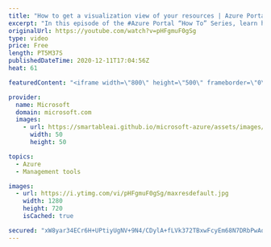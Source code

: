 ```yaml
---
title: "How to get a visualization view of your resources | Azure Portal Series"
excerpt: "In this episode of the #Azure Portal “How To” Series, learn how to easily view a summary of your resources using different visualizations such as how to view all your resources on a map.   Try out these features in the Azure portal: https://portal.azure.com  Keep connected on Twitter: https://twitter.com/AzurePortal"
originalUrl: https://youtube.com/watch?v=pHFgmuF0gSg
type: video
price: Free
length: PT5M37S
publishedDateTime: 2020-12-11T17:04:56Z
heat: 61

featuredContent: "<iframe width=\"800\" height=\"500\" frameborder=\"0\" src=\"https://www.youtube.com/embed/pHFgmuF0gSg\" allow=\"accelerometer; autoplay; encrypted-media; gyroscope; picture-in-picture\" allowfullscreen></iframe>"

provider:
  name: Microsoft
  domain: microsoft.com
  images:
    - url: https://smartableai.github.io/microsoft-azure/assets/images/organizations/microsoft.com-50x50.jpg
      width: 50
      height: 50

topics:
  - Azure
  - Management tools

images:
  - url: https://i.ytimg.com/vi/pHFgmuF0gSg/maxresdefault.jpg
    width: 1280
    height: 720
    isCached: true

secured: "xW8yar34ECr6H+UPtiyUgNV+9N4/CDylA+fLVk372TBxwFcyEm68N7DRbPwAq5pTkzIfi5XMnlLMvSviF//8EGywJABXmX0rhH5PNCi1sijlrK7kRosfm2Qj3eZNm6oohWyI7V6FVJ2C+vBza++pbHlXU4fI+b9Pe5FqQLWOyIFJ2giOtjeUBDk+u3greOiGLzbP2UW8RRU71Akyw+teJYM6Ne1+/oMgT6wSRFXxlgq8RVXJYSuEsMCYc0Nd3fNrrUMFdnjwq2v+cRTI7zJEidRACn98nNmR0rKpwMJ4/pwHxBIwbgjpVnornAeThtPo3QhUIPO3nwbBYZLR6ooKApStojBHqD09AswPlprpE1DK3vdJm/WczoWv0rB++VteBhP2Odc0wEkkKcQ8W6pjA4LFIXFWE5cXpXoO8u+Elvs=;VK3MJElwFB+uotRrLTh/qQ=="
---
```



